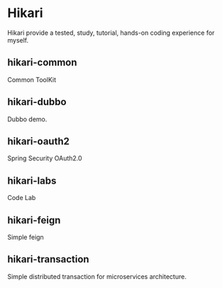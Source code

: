# Hikari
Hikari provide a tested, study, tutorial, hands-on coding experience for myself.

## hikari-common
Common ToolKit

## hikari-dubbo
Dubbo demo.

## hikari-oauth2
Spring Security OAuth2.0

## hikari-labs
Code Lab

## hikari-feign
Simple feign

## hikari-transaction
Simple distributed transaction for microservices architecture.